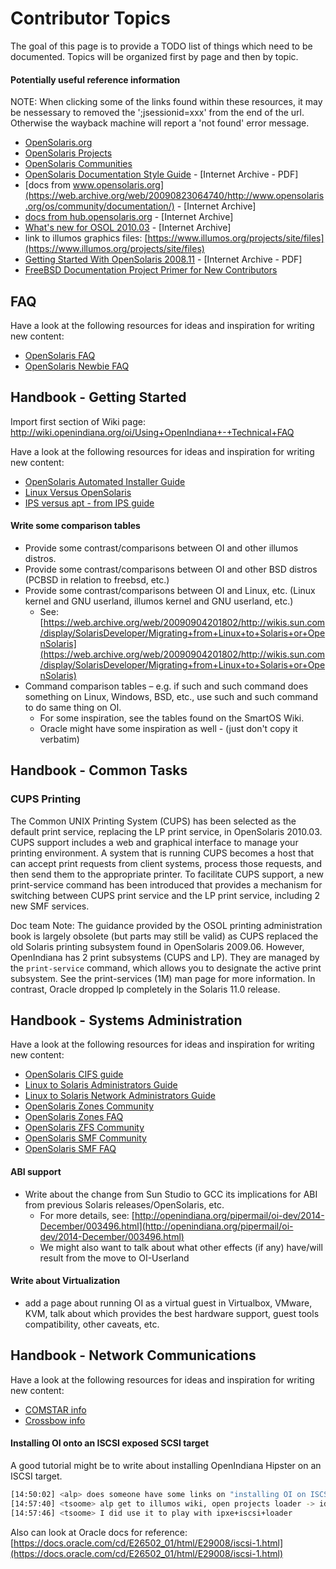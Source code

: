 <!--

The contents of this Documentation are subject to the Public Documentation License Version 1.01
(the "License"); you may only use this Documentation if you comply with the terms of this License.
A copy of the License is available at http://illumos.org/license/PDL.

The Original Documentation is _________________.

The Initial Writer of the Original Documentation is ___________ Copyright (C)_________[Insert year(s)].
All Rights Reserved. (Initial Writer contact(s):________________[Insert hyperlink/alias]).

Contributor(s): ______________________________________.

Portions created by ______ are Copyright (C)_________[Insert year(s)].
All Rights Reserved. (Contributor contact(s):________________[Insert hyperlink/alias]).

-->

# Contributor Topics 

The goal of this page is to provide a TODO list of things which need to be documented.
Topics will be organized first by page and then by topic.


#### Potentially useful reference information

NOTE: When clicking some of the links found within these resources, it may be nessessary to removed the ';jsessionid=xxx' from the end of the url. Otherwise the wayback machine will report a 'not found' error message.

* [OpenSolaris.org](https://web.archive.org/web/20090819174546/http://opensolaris.org/os/)
* [OpenSolaris Projects](https://web.archive.org/web/20090817114142/http://opensolaris.org/os/projects#portal)
* [OpenSolaris Communities](https://web.archive.org/web/20090605190426/http://opensolaris.org/os/communities/#portal)
* [OpenSolaris Documentation Style Guide](https://web.archive.org/web/20081207155129/http://opensolaris.org/os/community/documentation/files/OSOLDOCSG.pdf) - [Internet Archive - PDF]
* [docs from www.opensolaris.org](https://web.archive.org/web/20090823064740/http://www.opensolaris.org/os/community/documentation/) - [Internet Archive]
* [docs from hub.opensolaris.org](https://web.archive.org/web/20100909110451/http://hub.opensolaris.org/bin/view/Main/documentation) - [Internet Archive]
* [What's new for OSOL 2010.03](https://web.archive.org/web/20110702071619/http://cr.opensolaris.org/~gman/opensolaris-whats-new-2010-03) - [Internet Archive]
* link to illumos graphics files: [https://www.illumos.org/projects/site/files](https://www.illumos.org/projects/site/files)
* [Getting Started With OpenSolaris 2008.11](https://web.archive.org/web/20110904232819/http://dlc.sun.com/osol/docs/downloads/minibook/en/820-7102-10-Eng-doc.pdf) - [Internet Archive - PDF]
* [FreeBSD Documentation Project Primer for New Contributors](https://www.freebsd.org/doc/en_US.ISO8859-1/books/fdp-primer/)


## FAQ

Have a look at the following resources for ideas and inspiration for writing new content:

* [OpenSolaris FAQ](https://web.archive.org/web/20091001032442/http://www.opensolaris.com/learn/faq/)
* [OpenSolaris Newbie FAQ](https://web.archive.org/web/20090909080957/http://opensolaris.org/os/community/documentation/newbie_faq/)


## Handbook - Getting Started

Import first section of Wiki page: <http://wiki.openindiana.org/oi/Using+OpenIndiana+-+Technical+FAQ>

Have a look at the following resources for ideas and inspiration for writing new content:

* [OpenSolaris Automated Installer Guide](https://web.archive.org/web/20100401021842/http://www.opensolaris.com/use/Auto_Installer.pdf)
* [Linux Versus OpenSolaris](https://web.archive.org/web/20090824053055/http://opensolaris.org/os/project/czosug/events_archive/czosug_muni_20090228_OpenSolaris_and_Linux_Basic_Comparison.pdf)
* [IPS versus apt - from IPS guide](https://web.archive.org/web/20090924031858/http://dlc.sun.com/osol/docs/content/2009.06/IMGPACKAGESYS/giksz.html)

#### Write some comparison tables

* Provide some contrast/comparisons between OI and other illumos distros.
* Provide some contrast/comparisons between OI and other BSD distros (PCBSD in relation to freebsd, etc.)
* Provide some contrast/comparisons between OI and Linux, etc. (Linux kernel and GNU userland, illumos kernel and GNU userland, etc.)
    * See: [https://web.archive.org/web/20090904201802/http://wikis.sun.com/display/SolarisDeveloper/Migrating+from+Linux+to+Solaris+or+OpenSolaris](https://web.archive.org/web/20090904201802/http://wikis.sun.com/display/SolarisDeveloper/Migrating+from+Linux+to+Solaris+or+OpenSolaris)
* Command comparison tables – e.g. if such and such command does something on Linux, Windows, BSD, etc., use such and such command to do same thing on OI.
    * For some inspiration, see the tables found on the SmartOS Wiki.
    * Oracle might have some inspiration as well - (just don't copy it verbatim)


## Handbook - Common Tasks

### CUPS Printing

The Common UNIX Printing System (CUPS) has been selected as the default print service, replacing the LP print service, in OpenSolaris 2010.03.
CUPS support includes a web and graphical interface to manage your printing environment.
A system that is running CUPS becomes a host that can accept print requests from client systems, process those requests, and then send them to the appropriate printer.
To facilitate CUPS support, a new print-service command has been introduced that provides a mechanism for switching between CUPS print service and the LP print service, including 2 new SMF services.

Doc team Note: The guidance provided by the OSOL printing administration book is largely obsolete (but parts may still be valid) as CUPS replaced the old Solaris printing subsystem found in OpenSolaris 2009.06.
However, OpenIndiana has 2 print subsystems (CUPS and LP).
They are managed by the `print-service` command, which allows you to designate the active print subsystem.
See the print-services (1M) man page for more information.
In contrast, Oracle dropped lp completely in the Solaris 11.0 release.


## Handbook - Systems Administration

Have a look at the following resources for ideas and inspiration for writing new content:

* [OpenSolaris CIFS guide](https://web.archive.org/web/20100215043517/http://www.opensolaris.com/use/CIFS.pdf)
* [Linux to Solaris Administrators Guide](https://web.archive.org/web/20100401023944/http://www.sun.com/software/solaris/sysadmin_guide.pdf)
* [Linux to Solaris Network Administrators Guide](https://web.archive.org/web/20090806172933/http://www.opensolaris.com/use/network_administration.pdf)
* [OpenSolaris Zones Community](https://web.archive.org/web/20090929063222/http://opensolaris.org/os/community/zones/)
* [OpenSolaris Zones FAQ](https://web.archive.org/web/20090922001159/http://opensolaris.org/os/community/zones/faq/)
* [OpenSolaris ZFS Community](https://web.archive.org/web/20091023025359/http://opensolaris.org/os/community/zfs/)
* [OpenSolaris SMF Community](https://web.archive.org/web/20090602164813/http://opensolaris.org/os/community/smf/)
* [OpenSolaris SMF FAQ](https://web.archive.org/web/20090603223153/http://opensolaris.org/os/community/smf/faq)


#### ABI support

* Write about the change from Sun Studio to GCC its implications for ABI from previous Solaris releases/OpenSolaris, etc.
    * For more details, see: [http://openindiana.org/pipermail/oi-dev/2014-December/003496.html](http://openindiana.org/pipermail/oi-dev/2014-December/003496.html)
    * We might also want to talk about what other effects (if any) have/will result from the move to OI-Userland


#### Write about Virtualization

* add a page about running OI as a virtual guest in Virtualbox, VMware, KVM, talk about which provides the best hardware support, guest tools compatibility, other caveats, etc.


## Handbook - Network Communications

Have a look at the following resources for ideas and inspiration for writing new content:

* [COMSTAR info](http://web.archive.org/web/20090514083449/http://wikis.sun.com/display/OpenSolarisInfo/COMSTAR+Administration)
* [Crossbow info](https://web.archive.org/web/20090719072357/http://www.opensolaris.org/os/project/crossbow)


#### Installing OI onto an ISCSI exposed SCSI target

A good tutorial might be to write about installing OpenIndiana Hipster on an ISCSI target.

```bash
[14:50:02] <alp> does someone have some links on "installing OI on ISCSI" ?
[14:57:40] <tsoome> alp get to illumos wiki, open projects loader -> ideas, from there you get link for jeffpc iscsi experiment
[14:57:46] <tsoome> I did use it to play with ipxe+iscsi+loader
```

Also can look at Oracle docs for reference: [https://docs.oracle.com/cd/E26502_01/html/E29008/iscsi-1.html](https://docs.oracle.com/cd/E26502_01/html/E29008/iscsi-1.html)

